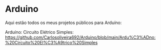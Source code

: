 # Arduino
Aqui estão todos os meus projetos públicos para Arduíno:

Arduíno: Circuito Elétrico Simples: https://github.com/Carlosoliveira692/Arduino/blob/main/Ardu%C3%ADno:%20Circuito%20El%C3%A9trico%20Simples
